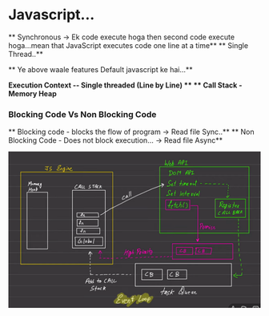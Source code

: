 # Javascript...

** Synchronous -> Ek code execute hoga then second code execute hoga...mean that JavaScript executes code one line at a time**
** Single Thread..**

** Ye above waale features Default javascript ke hai...**

**Execution Context -- Single threaded (Line by Line) **
** Call Stack - Memory Heap**

### Blocking Code Vs Non Blocking Code
** Blocking code - blocks the flow of program -> Read file Sync..**
** Non Blocking Code - Does not block execution... -> Read file Async**

![Theory Image](image-1.png)